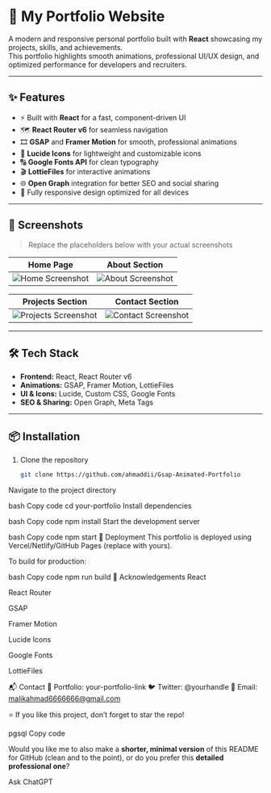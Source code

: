 # 🚀 My Portfolio Website  

A modern and responsive personal portfolio built with **React** showcasing my projects, skills, and achievements.  
This portfolio highlights smooth animations, professional UI/UX design, and optimized performance for developers and recruiters.  

---

## ✨ Features  
- ⚡ Built with **React** for a fast, component-driven UI  
- 🗺️ **React Router v6** for seamless navigation  
- 🎞️ **GSAP** and **Framer Motion** for smooth, professional animations  
- 🎨 **Lucide Icons** for lightweight and customizable icons  
- 🔠 **Google Fonts API** for clean typography  
- 🎬 **LottieFiles** for interactive animations  
- 🌐 **Open Graph** integration for better SEO and social sharing  
- 📱 Fully responsive design optimized for all devices  

---

## 📸 Screenshots  

> Replace the placeholders below with your actual screenshots  

| Home Page | About Section |
|-----------|---------------|
| ![Home Screenshot](./screenshots/home.png) | ![About Screenshot](./screenshots/about.png) |

| Projects Section | Contact Section |
|------------------|-----------------|
| ![Projects Screenshot](./screenshots/projects.png) | ![Contact Screenshot](./screenshots/contact.png) |

---

## 🛠️ Tech Stack  

- **Frontend:** React, React Router v6  
- **Animations:** GSAP, Framer Motion, LottieFiles  
- **UI & Icons:** Lucide, Custom CSS, Google Fonts  
- **SEO & Sharing:** Open Graph, Meta Tags  

---

## 📦 Installation  

1. Clone the repository  
   ```bash
   git clone https://github.com/ahmaddii/Gsap-Animated-Portfolio
Navigate to the project directory

bash
Copy code
cd your-portfolio
Install dependencies

bash
Copy code
npm install
Start the development server

bash
Copy code
npm start
🚀 Deployment
This portfolio is deployed using Vercel/Netlify/GitHub Pages (replace with yours).

To build for production:

bash
Copy code
npm run build
🙌 Acknowledgements
React

React Router

GSAP

Framer Motion

Lucide Icons

Google Fonts

LottieFiles

📬 Contact
💼 Portfolio: your-portfolio-link
🐦 Twitter: @yourhandle
💌 Email: malikahmad6666666@gmail.com

⭐ If you like this project, don’t forget to star the repo!

pgsql
Copy code

Would you like me to also make a **shorter, minimal version** of this README for GitHub (clean and to the point), or do you prefer this **detailed professional one**?





Ask ChatGPT
